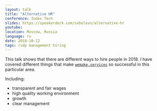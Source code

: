```yaml
---
layout: talk
title: "Alternative HR"
conference: Index Tech
slides: https://speakerdeck.com/sobolevn/alternative-hr
youtube:
location: Moscow, Russia
language: ru
date: 2018-10-12
tags: rsdp management hiring
---
```


This talk shows that there are different ways to hire people in 2018.
I have covered different things that make [`wemake.services`](https://wemake.services)
so successful in this particular area.

Including:
- transparent and fair wages
- high quality working environment
- growth
- clear management
